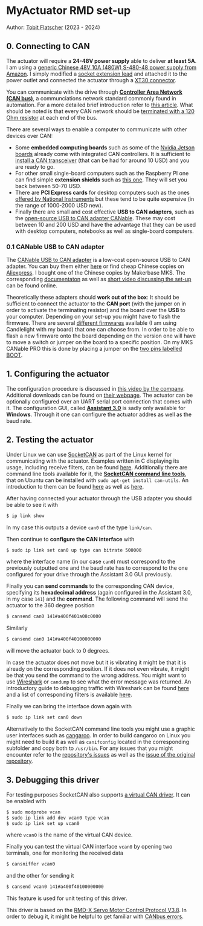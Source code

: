 # MyActuator RMD set-up

Author: [Tobit Flatscher](https://github.com/2b-t) (2023 - 2024)



## 0. Connecting to CAN
The actuator will require a **24-48V power supply** able to deliver **at least 5A**. I am using a [generic Chinese 48V 10A (480W) S-480-48 power supply from Amazon](https://www.amazon.co.uk/dp/B084KYD2TL). I simply modified a [socket extension lead](https://www.amazon.co.uk/dp/B0839VFYG9) and attached it to the power outlet and connected the actuator through a [XT30 connector](https://www.amazon.co.uk/dp/B07PC1YKVW).

You can communicate with the drive through [**Controller Area Network (CAN bus)**](https://en.wikipedia.org/wiki/CAN_bus), a communciations network standard commonly found in automation. For a more detailed brief introduction refer to [this article](https://www.autopi.io/blog/can-bus-explained/). What should be noted is that every CAN network should be [terminated with a 120 Ohm resistor](https://help.emtronaustralia.com.au/emtune/Newtopic446.html) at each end of the bus.

There are several ways to enable a computer to communicate with other devices over CAN:

- Some **embedded computing boards** such as some of the [Nvidia Jetson boards](https://docs.nvidia.com/jetson/archives/r34.1/DeveloperGuide/text/HR/ControllerAreaNetworkCan.html) already come with integrated CAN controllers. It is sufficient to [install a CAN transceiver](https://medium.com/@ramin.nabati/enabling-can-on-nvidia-jetson-xavier-developer-kit-aaaa3c4d99c9) (that can be had for around 10 USD) and you are ready to go.
- For other small single-board computers such as the Raspberry PI one can find simple **extension shields** such as [this one](https://wiki.seeedstudio.com/2-Channel-CAN-BUS-FD-Shield-for-Raspberry-Pi/). They will set you back between 50-70 USD.
- There are **PCI Express cards** for desktop computers such as the ones [offered by National Instruments](https://www.ni.com/en-gb/shop/hardware/products/can-interface-device.html) but these tend to be quite expensive (in the range of 1000-2000 USD new).
- Finally there are small and cost effective **USB to CAN adapters**, such as the [open-source USB to CAN adapter CANable](https://canable.io/). These may cost between 10 and 200 USD and have the advantage that they can be used with desktop computers, notebooks as well as single-board computers.

### 0.1 CANable USB to CAN adapter

The [CANable USB to CAN adapter](https://canable.io/) is a low-cost open-source USB to CAN adapter. You can buy them either [here](https://openlightlabs.com/) or find cheap Chinese copies on [Aliexpress](https://www.aliexpress.com/item/1005004004816250.html). I bought one of the Chinese copies by Makerbase MKS. The corresponding [documentaton](https://github.com/makerbase-mks/CANable-MKS) as well as [short video discussing the set-up](https://www.youtube.com/watch?v=hAbQGhgenYg) can be found online.

Theoretically these adapters should **work out of the box**: It should be sufficient to connect the actuator to the **CAN port** (with the jumper on in order to activate the terminating resistor) and the board over the **USB** to your computer.
Depending on your set-up you might have to flash the firmware. There are several [different firmwares](https://canable.io/updater/canable1.html) available (I am using Candlelight with my board) that one can choose from. In order to be able to flash a new firmware onto the board depending on the version one will have to move a switch or jumper on the board to a specific position. On my MKS CANable PRO this is done by placing a jumper on the [two pins labelled BOOT](https://ae01.alicdn.com/kf/S8ec7e0e47081412e8a60ab634f1b06b8w.jpg).



## 1. Configuring the actuator

The configuration procedure is discussed in [this video by the company](https://www.youtube.com/watch?v=N-668lRZCoA). Additional downloads can be found on [their webpage](https://www.myactuator.com/dowload). The actuator can be optionally configured over an UART serial port connection that comes with it. The configuration GUI, called [**Assistant 3.0**](https://www.myactuator.com/_files/archives/cab28a_113101870399481d883002e1751fdcbc.rar) is sadly only available for **Windows**. Through it one can configure the actuator addres as well as the baud rate.



## 2. Testing the actuator

Under Linux we can use [SocketCAN](https://www.kernel.org/doc/html/v5.9/networking/can.html) as part of the Linux kernel for communicating with the actuator. Examples written in C displaying its usage, including receive filters, can be found [here](https://github.com/craigpeacock/CAN-Examples). Additionally there are command line tools available for it, the [**SocketCAN command line tools**](https://github.com/linux-can/can-utils), that on Ubuntu can be installed with `sudo apt-get install can-utils`. An introduction to them can be found [here](https://blog.mbedded.ninja/programming/operating-systems/linux/how-to-use-socketcan-with-the-command-line-in-linux/) as well as [here](https://sgframework.readthedocs.io/en/latest/cantutorial.html).

After having connected your actuator through the USB adapter you should be able to see it with

```bash
$ ip link show
```

In my case this outputs a device `can0` of the type `link/can`.

Then continue to **configure the CAN interface** with

```bash
$ sudo ip link set can0 up type can bitrate 500000
```

where the interface name (in our case `can0`) must correspond to the previously outputted one and the baud rate has to correspond to the one configured for your drive through the Assistant 3.0 GUI previously.

Finally you can **send commands** to the corresponding CAN device, specifying its **hexadecimal address** (again configured in the Assistant 3.0, in my case `141`) and the **command**. The following command will send the actuator to the 360 degree position

```bash
$ cansend can0 141#a400f401a08c0000
```

Similarly 

```bash
$ cansend can0 141#a400f40100000000
```

will move the actuator back to 0 degrees.

In case the actuator does not move but it is vibrating it might be that it is already on the corresponding position. If it does not even vibrate, it might be that you send the command to the wrong address. You might want to use [Wireshark](https://www.wireshark.org/) or `candump` to see what the error message was returned. An introductory guide to debugging traffic with Wireshark can be found [here](https://kentindell.github.io/2021/01/02/can2-wireshark/) and a list of corresponding filters is available [here](https://www.wireshark.org/docs/dfref/c/can.html).

Finally we can bring the interface down again with

```bash
$ sudo ip link set can0 down
```

Alternatively to the SocketCAN command line tools you might use a graphic user interfaces such as [cangaroo](https://github.com/normaldotcom/cangaroo). In order to build cangaroo on Linux you might need to build it as well as `canifconfig` located in the corresponding subfolder and copy both to `/usr/bin`. For any issues that you might encounter refer to the [repository's issues](https://github.com/normaldotcom/cangaroo/issues?q=) as well as the [issue of the original repository](https://github.com/HubertD/cangaroo/issues?q=).



## 3. Debugging this driver

For testing purposes SocketCAN also supports [a virtual CAN driver](https://www.kernel.org/doc/Documentation/networking/can.txt). It can be enabled with

```bash
$ sudo modprobe vcan
$ sudo ip link add dev vcan0 type vcan
$ sudo ip link set up vcan0
```

where `vcan0` is the name of the virtual CAN device.

Finally you can test the virtual CAN interface `vcan0` by opening two terminals, one for monitoring the received data

```bash
$ cansniffer vcan0
```

and the other for sending it

```bash
$ cansend vcan0 141#a400f40100000000
```

This feature is used for unit testing of this driver.

This driver is based on the [RMD-X Servo Motor Control Protocol V3.8](https://www.myactuator.com/_files/ugd/cab28a_0d661f6bcbc94a0882ceed465e4039ce.docx). In order to debug it, it might be helpful to get familiar with [CANbus errors](https://www.csselectronics.com/pages/can-bus-errors-intro-tutorial).
